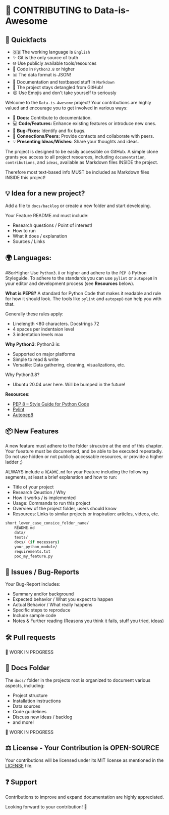 # 📝 CONTRIBUTING to Data-is-Awesome

## 🚀 Quickfacts
- 🇬🇧 The working language is `English`
- ✨ Git is the only source of truth
- 🌐 Use publicly available tools/resources
- 🐍 Code in `Python3.8` or higher
- 📊 The data format is JSON!
- 📝 Documentation and textbased stuff in `Markdown`
- 🔗 The project stays detangled from GitHub!
- 😉 Use Emojis and don't take yourself to seriously

Welcome to the `Data-is-Awesome` project!
Your contributions are highly valued and encourage you to get involved in various ways:

- 📖 **Docs:** Contribute to documentation.
- 💻 **Code/Features:** Enhance existing features or introduce new ones.
- 🐛 **Bug-Fixes:** Identify and fix bugs.
- 👥 **Connections/Peers:** Provide contacts and collaborate with peers.
- 💡 **Presenting Ideas/Wishes:** Share your thoughts and ideas.

The project is designed to be easily accessible on GitHub.
A simple clone grants you access to all project resources, including `documentation`, `contributions`, and `ideas`, available as Markdown files INSIDE the project.

Therefore most text-based info MUST be included as Markdown files INSIDE this project!

## 💡 Idea for a new project?
Add a file to `docs/backlog` or create a new folder and start developing.

Your Feature README.md must include:
- Research questions / Point of interest!
- How to run
- What it does / explanation
- Sources / Links

## 🌍️ Languages:
#8orHigher
Use `Python3.8` or higher and adhere to the `PEP 8` Python Styleguide.
To adhere to the standards you can use `pylint` or `autopep8` in your editor and development process (see **Resources** below).

**What is PEP8?**
A standard for Python Code that makes it readable and rule for how it should look.
The tools like `pylint` and `autopep8` can help you with that.

Generally these rules apply:
- Linelength <80 characters. Docstrings 72
- 4 spaces per indentaion level
- 3 indentation levels max


**Why Python3**:
Python3 is:
- Supported on major platforms
- Simple to read & write
- Versatile: Data gathering, cleaning, visualizations, etc.

Why Python3.8?
- Ubuntu 20.04 user here.
Will be bumped in the future!

**Resources**:
- [PEP 8 – Style Guide for Python Code](https://peps.python.org/pep-0008/)
- [Pylint](https://pypi.org/project/pylint/)
- [Autopep8](https://pypi.org/project/autopep8/)


## 📦️ New Features
A new feature must adhere to the folder strucutre at the end of this chapter.
Your fueature must be documented, and be able to be executed repeatadly.
Do not use hidden or not publicly accessable resources, or provide a higher ladder ;)

ALWAYS include a `README.md` for your Feature including the following segments, at least a brief explanation and how to run:
- Title of your project
- Research Qeustion / Why
- How it works / is implemented
- Usage: Commands to run this project
- Overview of the project folder, users should know
- Resources: Links to similar projects or inspiration: articles, videos, etc.


```BASH
short_lower_case_consice_folder_name/
    README.md
    data/
    tests/
    docs/ (if necessary)
    your_python_module/
    requirements.txt
    poc_my_feature.py
```


## 🐞 Issues / Bug-Reports
Your Bug-Report includes:
- Summary and/or background
- Expected behavior / What you expect to happen
- Actual Behavior / What really happens
- Specific steps to reproduce
- Include sample code
- Notes & Further reading (Reasons you think it fails, stuff you tried, ideas)


## 🛠️ Pull requests
🚧 WORK IN PROGRESS



## 📂 Docs Folder
The `docs/` folder in the projects root is organized to document various aspects, including:
- Project structure
- Installation instructions
- Data sources
- Code guidelines
- Discuss new ideas / backlog
- and more!

🚧 WORK IN PROGRESS


## ⚖️ License - Your Contribution is OPEN-SOURCE
Your contributions will be licensed under its MIT license as mentioned in the [LICENSE](LICENSE) file.


## ❓ Support
Contributions to improve and expand documentation are highly appreciated.

Looking forward to your contribution! 🚀